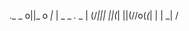 
                               
._ _ o||_ o _|_ | _    _ _._ _ 
| (/_||| ||(_| ||(/\/o(_(_| | |
            _|     /           


